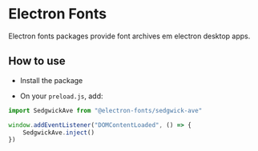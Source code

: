 # Electron Fonts

Electron fonts packages provide font archives em electron desktop apps.

## How to use

* Install the package

* On your `preload.js`, add:

```ts
import SedgwickAve from "@electron-fonts/sedgwick-ave"

window.addEventListener("DOMContentLoaded", () => {
    SedgwickAve.inject()
})
```